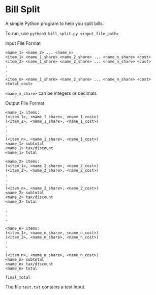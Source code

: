 # Bill Split
A simple Python program to help you split bills.

To run, use `python3 bill_split.py <input_file_path>`

Input File Format
```
<name_1> <name_2> ... <name_n>
<item_1> <name_1_share> <name_2_share> ... <name_n_share> <cost>
<item_2> <name_1_share> <name_2_share> ... <name_n_share> <cost>
.
.
.
<item_m> <name_1_share> <name_2_share> ... <name_n_share> <cost>
<total_cost>
```

`<name_x_share>` can be integers or decimals

Output File Format
```
<name_1> items:
(<item_1>, <name_1_share>, <name_1_cost>)
(<item_2>, <name_1_share>, <name_1_cost>)
.
.
.
(<item_n>, <name_1_share>, <name_1_cost>)
<name_1> subtotal
<name_1> tax/discount
<name_1> total

<name_2> items:
(<item_1>, <name_2_share>, <name_2_cost>)
(<item_2>, <name_2_share>, <name_2_cost>)
.
.
.
(<item_n>, <name_2_share>, <name_2_cost>)
<name_2> subtotal
<name_2> tax/discount
<name_2> total

.
.
.

<name_n> items:
(<item_1>, <name_n_share>, <name_n_cost>)
(<item_2>, <name_n_share>, <name_n_cost>)
.
.
.
(<item_n>, <name_n_share>, <name_n_cost>)
<name_n> subtotal
<name_n> tax/discount
<name_n> total

final_total
```

The file `test.txt` contains a test input.
